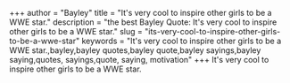 +++
author = "Bayley"
title = "It's very cool to inspire other girls to be a WWE star."
description = "the best Bayley Quote: It's very cool to inspire other girls to be a WWE star."
slug = "its-very-cool-to-inspire-other-girls-to-be-a-wwe-star"
keywords = "It's very cool to inspire other girls to be a WWE star.,bayley,bayley quotes,bayley quote,bayley sayings,bayley saying,quotes, sayings,quote, saying, motivation"
+++
It's very cool to inspire other girls to be a WWE star.
